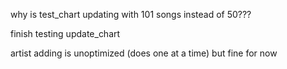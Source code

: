 why is test_chart updating with 101 songs instead of 50???

finish testing update_chart

artist adding is unoptimized (does one at a time) but fine for now